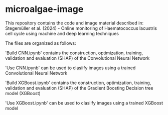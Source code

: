 # microalgae-image

This repository contains the code and image material described in: Stegemüller et al. (2024) -  Online monitoring of Haematococcus lacustris cell cycle using machine and deep learning techniques

The files are organized as follows: 

'Build CNN.ipynb' contains the construction, optimization, training, validation and evaluation (SHAP) of the Convolutional Neural Network 

'Use CNN.ipynb' can be used to clasiify images using a trained Convolutional Neural Network

'Build XGBoost.ipynb' contains the construction, optimization, training, validation and evaluation (SHAP) of the Gradient Boosting Decision tree model (XGBoost)

'Use XGBoost.ipynb' can be used to clasiify images using a trained XGBoost model
